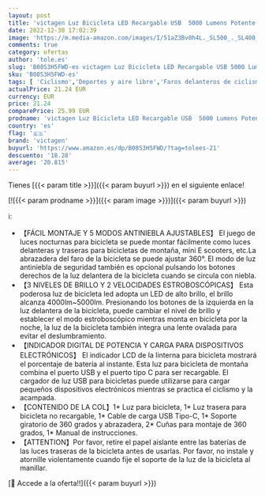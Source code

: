 ```yaml
---
layout: post
title: 'victagen Luz Bicicleta LED Recargable USB  5000 Lumens Potente Luces Bicicleta Delantera y Trasera  5 Modos  Impermeable Luces Bicicleta Delanteras y Traseras  Luces Seguridad Noche para Ciclismo'
date: 2022-12-30 17:02:39
image: 'https://m.media-amazon.com/images/I/51aZ3Bv0h4L._SL500_._SL400_.jpg'
comments: true
category: ofertas
author: 'tole.es'
slug: 'B08S3H5FWD-es victagen Luz Bicicleta LED Recargable USB 5000 Lumens...'
sku: 'B08S3H5FWD-es'
tags: [ 'Ciclismo','Deportes y aire libre','Faros delanteros de ciclismo','Luces y reflectores de ciclismo','Ropa y equipo para deportes','bicicleta','victagen','🇪🇸', ]
actualPrice: 21.24 EUR
currency: EUR
price: 21.24
comparePrice: 25.99 EUR
prodname: 'victagen Luz Bicicleta LED Recargable USB  5000 Lumens Potente Luces Bicicleta Delantera y Trasera  5 Modos  Impermeable Luces Bicicleta Delanteras y Traseras  Luces Seguridad Noche para Ciclismo'
country: 'es'
flag: '🇪🇸'
brand: 'victagen'
buyurl: 'https://www.amazon.es/dp/B08S3H5FWD/?tag=tolees-21'
descuento: '18.28'
average: '20.815'
---
```


Tienes [{{< param title >}}]({{< param buyurl >}}) en el siguiente enlace!

[![{{< param prodname >}}]({{< param image >}})]({{< param buyurl >}})

ℹ️:

- 【FÁCIL MONTAJE Y 5 MODOS ANTINIEBLA AJUSTABLES】 El juego de luces nocturnas para bicicleta se puede montar fácilmente como luces delanteras y traseras para bicicletas de montaña, mini E scooters, etc.La abrazadera del faro de la bicicleta se puede ajustar 360°. El modo de luz antiniebla de seguridad también es opcional pulsando los botones derechos de la luz delantera de la bicicleta cuando se circula con niebla.
- 【3 NIVELES DE BRILLO Y 2 VELOCIDADES ESTROBOSCÓPICAS】 Esta poderosa luz de bicicleta led adopta un LED de alto brillo, el brillo alcanza 4000lm~5000lm. Presionando los botones de la izquierda en la luz delantera de la bicicleta, puede cambiar el nivel de brillo y establecer el modo estroboscópico mientras monta en bicicleta por la noche, la luz de la bicicleta también integra una lente ovalada para evitar el deslumbramiento.
- 【INDICADOR DIGITAL DE POTENCIA Y CARGA PARA DISPOSITIVOS ELECTRÓNICOS】 El indicador LCD de la linterna para bicicleta mostrará el porcentaje de batería al instante. Esta luz para bicicleta de montaña combina el puerto USB y el puerto tipo C para ser recargable. El cargador de luz USB para bicicletas puede utilizarse para cargar pequeños dispositivos electrónicos mientras se practica el ciclismo y la acampada.
- 【CONTENIDO DE LA COL】1* Luz para bicicleta, 1* Luz trasera para bicicleta no recargable, 1* Cable de carga USB Tipo-C, 1* Soporte giratorio de 360 grados y abrazadera, 2* Cuñas para montaje de 360 grados, 1* Manual de instrucciones.
- 【ATTENTION】Por favor, retire el papel aislante entre las baterías de las luces traseras de la bicicleta antes de usarlas. Por favor, no instale y atornille violentamente cuando fije el soporte de la luz de la bicicleta al manillar.

[🛒 Accede a la oferta!!]({{< param buyurl >}})
